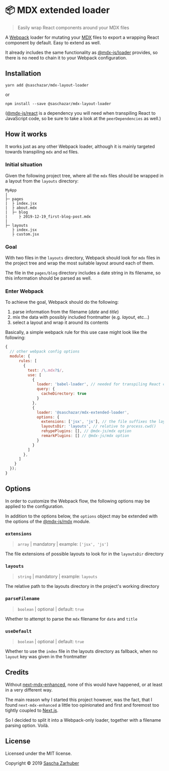 # 📦 MDX extended loader

> Easily wrap React components around your MDX files

A [Webpack](https://webpack.js.org/) loader for mutating your [MDX](https://mdxjs.com/) files to export a wrapping React component by default. Easy to extend as well.

It already includes the same functionality as [@mdx-js/loader](https://github.com/mdx-js/mdx) provides, so there is no need to chain it to your Webpack configuration.

## Installation

`yarn add @saschazar/mdx-layout-loader`

or

`npm install --save @saschazar/mdx-layout-loader`

([@mdx-js/react](https://github.com/mdx-js/mdx) is a dependency you will need when transpiling React to JavaScript code, so be sure to take a look at the `peerDependencies` as well.)

## How it works

It works just as any other Webpack loader, although it is mainly targeted towards transpiling `mdx` and `md` files.

### Initial situation

Given the following project tree, where all the `mdx` files should be wrapped in a layout from the `layouts` directory:

```
MyApp
|
├─ pages
|  ├ index.jsx
|  ├ about.mdx
|  ├─ blog
|     ├ 2019-12-19_first-blog-post.mdx
|
├─ layouts
   ├ index.jsx
   ├ custom.jsx
```

### Goal

With two files in the `layouts` directory, Webpack should look for `mdx` files in the project tree and wrap the most suitable layout around each of them.

The file in the `pages/blog` directory includes a date string in its filename, so this information should be parsed as well.

### Enter Webpack

To achieve the goal, Webpack should do the following:

1. parse information from the filename (_date_ and _title_)
1. mix the data with possibly included frontmatter (e.g. _layout_, etc...)
1. select a layout and wrap it around its contents

Basically, a simple webpack rule for this use case might look like the following:

```javascript
{
  // other webpack config options
  module: {
      rules: [
        {
          test: /\.mdx?$/,
          use: [
            {
              loader: 'babel-loader', // needed for transpiling React code
              query: {
                cacheDirectory: true
              }
            },
            {
              loader: '@saschazar/mdx-extended-loader',
              options: {
                extensions: ['jsx', 'js'], // the file suffixes the layouts
                layoutsDir: 'layouts', // relative to process.cwd()
                rehypePlugins: [], // @mdx-js/mdx option
                remarkPlugins: [] // @mdx-js/mdx option
              }
            }
          ]
        },
      ]
    }
  });
}
```

## Options

In order to customize the Webpack flow, the following options may be applied to the configuration.

In addition to the options below, the `options` object may be extended with the options of the [@mdx-js/mdx](https://github.com/mdx-js/mdx) module.

### `extensions`

> `array` | mandatory | example: `['jsx', 'js']`

The file extensions of possible layouts to look for in the `layoutsDir` directory

### `layouts`

> `string` | mandatory | example: `layouts`

The relative path to the layouts directory in the project's working directory

### `parseFilename`

> `boolean` | optional | default: `true`

Whether to attempt to parse the `mdx` filename for `date` and `title`

### `useDefault`

> `boolean` | optional | default: `true`

Whether to use the `index` file in the layouts directory as fallback, when no `layout` key was given in the frontmatter

## Credits

Without [next-mdx-enhanced](https://github.com/hashicorp/next-mdx-enhanced), none of this would have happened, or at least in a very different way.

The main reason why I started this project however, was the fact, that I found `next-mdx-enhanced` a little too opinionated and first and foremost too tightly coupled to [Next.js](https://nextjs.org).

So I decided to split it into a Webpack-only loader, together with a filename parsing option. Voilà.

## License

Licensed under the MIT license.

Copyright ©️ 2019 [Sascha Zarhuber](https://github.com/saschazar21)
